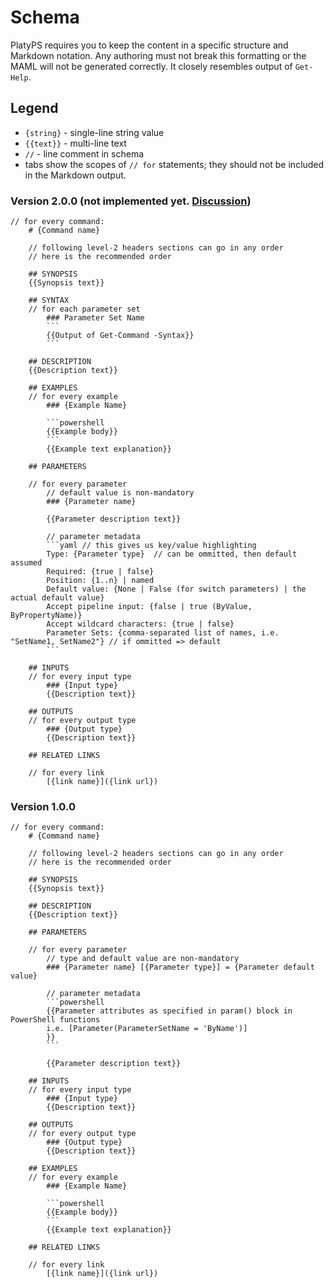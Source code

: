 # Schema

PlatyPS requires you to keep the content in a specific structure and Markdown notation. Any authoring must not break this formatting or the MAML will not be generated correctly.
It closely resembles output of `Get-Help`.

## Legend

*   `{string}` - single-line string value
*   `{{text}}` - multi-line text
*   `//` - line comment in schema
*   tabs show the scopes of `// for` statements; they should not be included in the Markdown output.

### Version 2.0.0 (not implemented yet. [Discussion](https://github.com/PowerShell/platyPS/issues/20))

    // for every command:
        # {Command name}
    
        // following level-2 headers sections can go in any order
        // here is the recommended order
        
        ## SYNOPSIS
        {{Synopsis text}}

        ## SYNTAX
        // for each parameter set
            ### Parameter Set Name
            ```
            {{Output of Get-Command -Syntax}}
            ```

        ## DESCRIPTION
        {{Description text}}

        ## EXAMPLES
        // for every example
            ### {Example Name}

            ```powershell
            {{Example body}}
            ```
            {{Example text explanation}}

        ## PARAMETERS

        // for every parameter
            // default value is non-mandatory
            ### {Parameter name}

            {{Parameter description text}}

            // parameter metadata
            ```yaml // this gives us key/value highlighting
            Type: {Parameter type}  // can be ommitted, then default assumed
            Required: {true | false}
            Position: {1..n} | named
            Default value: {None | False (for switch parameters) | the actual default value}
            Accept pipeline input: {false | true (ByValue, ByPropertyName)}
            Accept wildcard characters: {true | false}
            Parameter Sets: {comma-separated list of names, i.e. "SetName1, SetName2"} // if ommitted => default
            ```

        ## INPUTS
        // for every input type
            ### {Input type}
            {{Description text}}

        ## OUTPUTS
        // for every output type
            ### {Output type}
            {{Description text}}

        ## RELATED LINKS

        // for every link
            [{link name}]({link url})

### Version 1.0.0

    // for every command:
        # {Command name}
    
        // following level-2 headers sections can go in any order
        // here is the recommended order
    
        ## SYNOPSIS
        {{Synopsis text}}

        ## DESCRIPTION
        {{Description text}}

        ## PARAMETERS

        // for every parameter
            // type and default value are non-mandatory
            ### {Parameter name} [{Parameter type}] = {Parameter default value}

            // parameter metadata
            ```powershell
            {{Parameter attributes as specified in param() block in PowerShell functions
            i.e. [Parameter(ParameterSetName = 'ByName')]
            }}
            ```

            {{Parameter description text}}

        ## INPUTS
        // for every input type
            ### {Input type}
            {{Description text}}

        ## OUTPUTS
        // for every output type
            ### {Output type}
            {{Description text}}

        ## EXAMPLES
        // for every example
            ### {Example Name}

            ```powershell
            {{Example body}}
            ```
            {{Example text explanation}}

        ## RELATED LINKS

        // for every link
            [{link name}]({link url})
